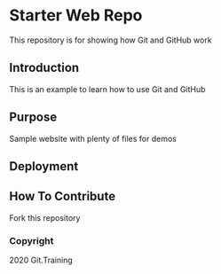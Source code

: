 # Starter Web Repo

This repository is for showing how Git and GitHub work
## Introduction
This is an example to learn how to use Git and GitHub
## Purpose
Sample website with plenty of files for demos
## Deployment
## How To Contribute
Fork this repository
### Copyright
2020 Git.Training
